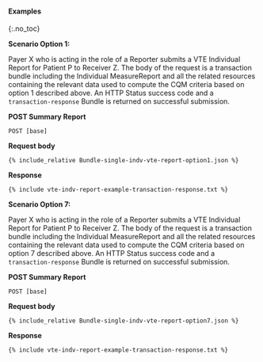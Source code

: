 
#### Examples
{:.no_toc}

**Scenario Option 1:**

Payer X who is acting in the role of a Reporter submits a VTE Individual Report for Patient P to Receiver Z.  The body of the request is a transaction bundle including the Individual MeasureReport and all the related resources containing the relevant data used to compute the CQM criteria based on option 1 described above. An HTTP Status success code and a `transaction-response` Bundle is returned on successful submission.

**POST Summary Report**

`POST [base]`

**Request body**

~~~
{% include_relative Bundle-single-indv-vte-report-option1.json %}
~~~

**Response**

~~~
{% include vte-indv-report-example-transaction-response.txt %}
~~~

**Scenario Option 7:**

Payer X who is acting in the role of a Reporter submits a VTE Individual Report for Patient P to Receiver Z.  The body of the request is a transaction bundle including the Individual MeasureReport and all the related resources containing the relevant data used to compute the CQM criteria based on option 7 described above.  An HTTP Status success code and a `transaction-response` Bundle is returned on successful submission.

**POST Summary Report**

`POST [base]`

**Request body**

~~~
{% include_relative Bundle-single-indv-vte-report-option7.json %}
~~~

**Response**

~~~
{% include vte-indv-report-example-transaction-response.txt %}
~~~
